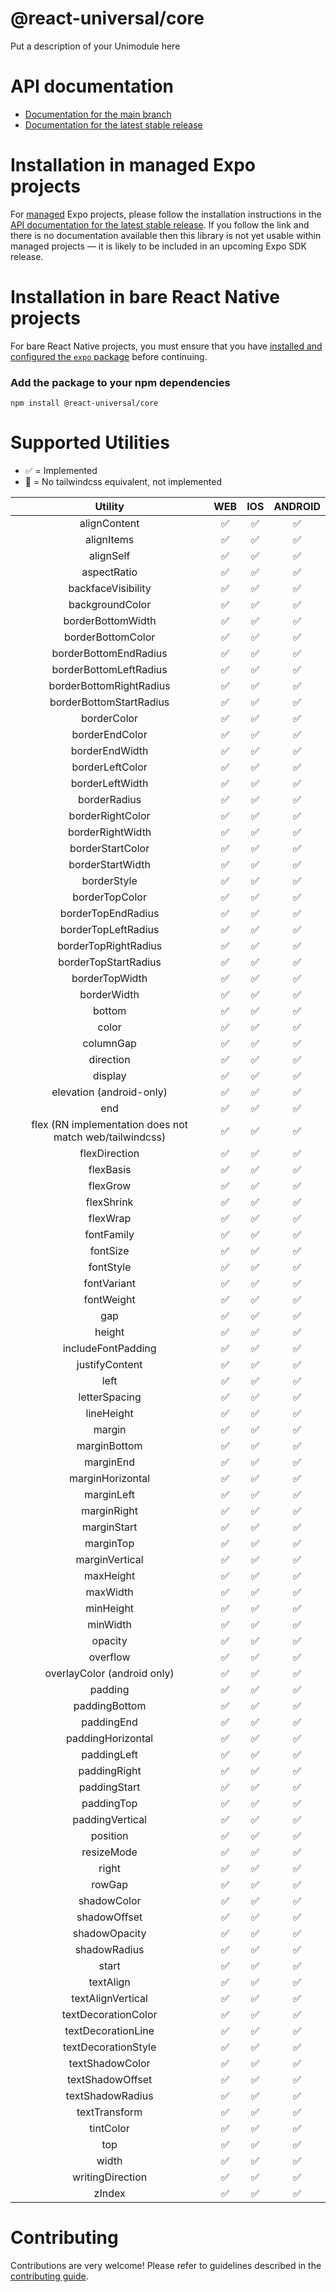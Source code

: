 # @react-universal/core

Put a description of your Unimodule here

# API documentation

- [Documentation for the main branch](https://github.com/expo/expo/blob/main/docs/pages/versions/unversioned/sdk)
- [Documentation for the latest stable release](https://docs.expo.dev/versions/latest/sdk/)

# Installation in managed Expo projects

For [managed](https://docs.expo.dev/versions/latest/introduction/managed-vs-bare/) Expo projects, please follow the installation instructions in the [API documentation for the latest stable release](#api-documentation). If you follow the link and there is no documentation available then this library is not yet usable within managed projects &mdash; it is likely to be included in an upcoming Expo SDK release.

# Installation in bare React Native projects

For bare React Native projects, you must ensure that you have [installed and configured the `expo` package](https://docs.expo.dev/bare/installing-expo-modules/) before continuing.

### Add the package to your npm dependencies

```
npm install @react-universal/core
```

# Supported Utilities

- ✅ = Implemented
- 🚨 = No tailwindcss equivalent, not implemented

|                         Utility                         | WEB | IOS | ANDROID |
| :-----------------------------------------------------: | :-: | :-: | :-----: |
|                      alignContent                       | ✅  | ✅  |   ✅    |
|                       alignItems                        | ✅  | ✅  |   ✅    |
|                        alignSelf                        | ✅  | ✅  |   ✅    |
|                       aspectRatio                       | ✅  | ✅  |   ✅    |
|                   backfaceVisibility                    | ✅  | ✅  |   ✅    |
|                     backgroundColor                     | ✅  | ✅  |   ✅    |
|                    borderBottomWidth                    | ✅  | ✅  |   ✅    |
|                    borderBottomColor                    | ✅  | ✅  |   ✅    |
|                  borderBottomEndRadius                  | ✅  | ✅  |   ✅    |
|                 borderBottomLeftRadius                  | ✅  | ✅  |   ✅    |
|                 borderBottomRightRadius                 | ✅  | ✅  |   ✅    |
|                 borderBottomStartRadius                 | ✅  | ✅  |   ✅    |
|                       borderColor                       | ✅  | ✅  |   ✅    |
|                     borderEndColor                      | ✅  | ✅  |   ✅    |
|                     borderEndWidth                      | ✅  | ✅  |   ✅    |
|                     borderLeftColor                     | ✅  | ✅  |   ✅    |
|                     borderLeftWidth                     | ✅  | ✅  |   ✅    |
|                      borderRadius                       | ✅  | ✅  |   ✅    |
|                    borderRightColor                     | ✅  | ✅  |   ✅    |
|                    borderRightWidth                     | ✅  | ✅  |   ✅    |
|                    borderStartColor                     | ✅  | ✅  |   ✅    |
|                    borderStartWidth                     | ✅  | ✅  |   ✅    |
|                       borderStyle                       | ✅  | ✅  |   ✅    |
|                     borderTopColor                      | ✅  | ✅  |   ✅    |
|                   borderTopEndRadius                    | ✅  | ✅  |   ✅    |
|                   borderTopLeftRadius                   | ✅  | ✅  |   ✅    |
|                  borderTopRightRadius                   | ✅  | ✅  |   ✅    |
|                  borderTopStartRadius                   | ✅  | ✅  |   ✅    |
|                     borderTopWidth                      | ✅  | ✅  |   ✅    |
|                       borderWidth                       | ✅  | ✅  |   ✅    |
|                         bottom                          | ✅  | ✅  |   ✅    |
|                          color                          | ✅  | ✅  |   ✅    |
|                        columnGap                        | ✅  | ✅  |   ✅    |
|                        direction                        | ✅  | ✅  |   ✅    |
|                         display                         | ✅  | ✅  |   ✅    |
|                elevation (android-only)                 | ✅  | ✅  |   ✅    |
|                           end                           | ✅  | ✅  |   ✅    |
| flex (RN implementation does not match web/tailwindcss) | ✅  | ✅  |   ✅    |
|                      flexDirection                      | ✅  | ✅  |   ✅    |
|                        flexBasis                        | ✅  | ✅  |   ✅    |
|                        flexGrow                         | ✅  | ✅  |   ✅    |
|                       flexShrink                        | ✅  | ✅  |   ✅    |
|                        flexWrap                         | ✅  | ✅  |   ✅    |
|                       fontFamily                        | ✅  | ✅  |   ✅    |
|                        fontSize                         | ✅  | ✅  |   ✅    |
|                        fontStyle                        | ✅  | ✅  |   ✅    |
|                       fontVariant                       | ✅  | ✅  |   ✅    |
|                       fontWeight                        | ✅  | ✅  |   ✅    |
|                           gap                           | ✅  | ✅  |   ✅    |
|                         height                          | ✅  | ✅  |   ✅    |
|                   includeFontPadding                    | ✅  | ✅  |   ✅    |
|                     justifyContent                      | ✅  | ✅  |   ✅    |
|                          left                           | ✅  | ✅  |   ✅    |
|                      letterSpacing                      | ✅  | ✅  |   ✅    |
|                       lineHeight                        | ✅  | ✅  |   ✅    |
|                         margin                          | ✅  | ✅  |   ✅    |
|                      marginBottom                       | ✅  | ✅  |   ✅    |
|                        marginEnd                        | ✅  | ✅  |   ✅    |
|                    marginHorizontal                     | ✅  | ✅  |   ✅    |
|                       marginLeft                        | ✅  | ✅  |   ✅    |
|                       marginRight                       | ✅  | ✅  |   ✅    |
|                       marginStart                       | ✅  | ✅  |   ✅    |
|                        marginTop                        | ✅  | ✅  |   ✅    |
|                     marginVertical                      | ✅  | ✅  |   ✅    |
|                        maxHeight                        | ✅  | ✅  |   ✅    |
|                        maxWidth                         | ✅  | ✅  |   ✅    |
|                        minHeight                        | ✅  | ✅  |   ✅    |
|                        minWidth                         | ✅  | ✅  |   ✅    |
|                         opacity                         | ✅  | ✅  |   ✅    |
|                        overflow                         | ✅  | ✅  |   ✅    |
|               overlayColor (android only)               | ✅  | ✅  |   ✅    |
|                         padding                         | ✅  | ✅  |   ✅    |
|                      paddingBottom                      | ✅  | ✅  |   ✅    |
|                       paddingEnd                        | ✅  | ✅  |   ✅    |
|                    paddingHorizontal                    | ✅  | ✅  |   ✅    |
|                       paddingLeft                       | ✅  | ✅  |   ✅    |
|                      paddingRight                       | ✅  | ✅  |   ✅    |
|                      paddingStart                       | ✅  | ✅  |   ✅    |
|                       paddingTop                        | ✅  | ✅  |   ✅    |
|                     paddingVertical                     | ✅  | ✅  |   ✅    |
|                        position                         | ✅  | ✅  |   ✅    |
|                       resizeMode                        | ✅  | ✅  |   ✅    |
|                          right                          | ✅  | ✅  |   ✅    |
|                         rowGap                          | ✅  | ✅  |   ✅    |
|                       shadowColor                       | ✅  | ✅  |   ✅    |
|                      shadowOffset                       | ✅  | ✅  |   ✅    |
|                      shadowOpacity                      | ✅  | ✅  |   ✅    |
|                      shadowRadius                       | ✅  | ✅  |   ✅    |
|                          start                          | ✅  | ✅  |   ✅    |
|                        textAlign                        | ✅  | ✅  |   ✅    |
|                    textAlignVertical                    | ✅  | ✅  |   ✅    |
|                   textDecorationColor                   | ✅  | ✅  |   ✅    |
|                   textDecorationLine                    | ✅  | ✅  |   ✅    |
|                   textDecorationStyle                   | ✅  | ✅  |   ✅    |
|                     textShadowColor                     | ✅  | ✅  |   ✅    |
|                    textShadowOffset                     | ✅  | ✅  |   ✅    |
|                    textShadowRadius                     | ✅  | ✅  |   ✅    |
|                      textTransform                      | ✅  | ✅  |   ✅    |
|                        tintColor                        | ✅  | ✅  |   ✅    |
|                           top                           | ✅  | ✅  |   ✅    |
|                          width                          | ✅  | ✅  |   ✅    |
|                    writingDirection                     | ✅  | ✅  |   ✅    |
|                         zIndex                          | ✅  | ✅  |   ✅    |

# Contributing

Contributions are very welcome! Please refer to guidelines described in the [contributing guide](https://github.com/expo/expo#contributing).
